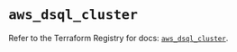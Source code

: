 # `aws_dsql_cluster`

Refer to the Terraform Registry for docs: [`aws_dsql_cluster`](https://registry.terraform.io/providers/hashicorp/aws/6.11.0/docs/resources/dsql_cluster).
